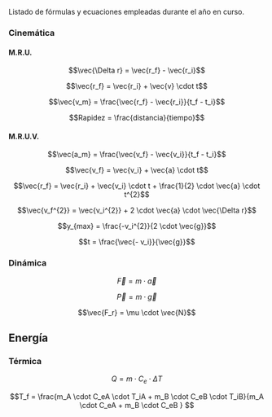 Listado de fórmulas y ecuaciones empleadas durante el año en curso. 

### Cinemática
#### M.R.U.

$$\vec{\Delta r} = \vec{r_f} - \vec{r_i}$$

$$\vec{r_f} = \vec{r_i} + \vec{v} \cdot t$$

$$\vec{v_m} = \frac{\vec{r_f} - \vec{r_i}}{t_f - t_i}$$

$$Rapidez = \frac{distancia}{tiempo}$$

#### M.R.U.V. 
$$\vec{a_m} = \frac{\vec{v_f} - \vec{v_i}}{t_f - t_i}$$

$$\vec{v_f} = \vec{v_i} + \vec{a} \cdot t$$

$$\vec{r_f} = \vec{r_i} + \vec{v_i} \cdot t + \frac{1}{2} \cdot \vec{a} \cdot t^{2}$$

$$\vec{v_f^{2}} = \vec{v_i^{2}} + 2 \cdot \vec{a} \cdot \vec{\Delta r}$$

$$y_{max} = \frac{-v_i^{2}}{2 \cdot \vec{g}}$$

$$t = \frac{\vec{- v_i}}{\vec{g}}$$

### Dinámica

$$\vec{F} = m \cdot \vec{a}$$

$$\vec{P} = m \cdot \vec{g}$$

$$\vec{F_r} = \mu \cdot \vec{N}$$

## Energía

### Térmica

$$Q = m \cdot C_e \cdot \Delta T $$

$$T_f = \frac{m_A \cdot C_eA \cdot T_iA + m_B \cdot C_eB \cdot T_iB}{m_A \cdot C_eA + m_B \cdot C_eB  } $$


